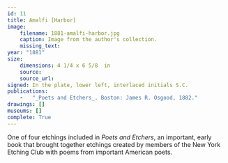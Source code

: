 ```yaml
---
id: 11
title: Amalfi [Harbor]
image:
    filename: 1881-amalfi-harbor.jpg
    caption: Image from the author's collection.
    missing_text: 
year: "1881"
size:
    dimensions: 4 1/4 x 6 5/8  in
    source: 
    source_url: 
signed: In the plate, lower left, interlaced initials S.C.
publications:
    -   "_Poets and Etchers_. Boston: James R. Osgood, 1882."
drawings: []
museums: []
complete: True
---
```

One of four etchings included in _Poets and Etchers_, an important, early book that brought together etchings created by members of the New York Etching Club with poems from important American poets.